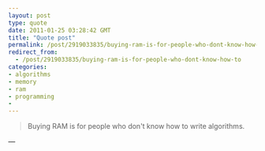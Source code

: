 ```yaml
---
layout: post
type: quote
date: 2011-01-25 03:28:42 GMT
title: "Quote post"
permalink: /post/2919033835/buying-ram-is-for-people-who-dont-know-how-to
redirect_from: 
  - /post/2919033835/buying-ram-is-for-people-who-dont-know-how-to
categories:
- algorithms
- memory
- ram
- programming
- 
---
```

<blockquote>Buying RAM is for people who don't know how to write algorithms.</blockquote>

 — 